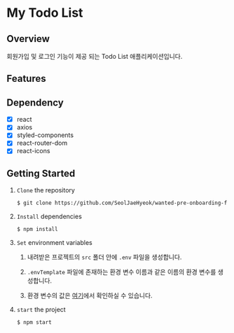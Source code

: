 # My Todo List

## Overview

회원가입 및 로그인 기능이 제공 되는 Todo List 애플리케이션입니다.

## Features

## Dependency

- [x] react
- [x] axios
- [x] styled-components
- [x] react-router-dom
- [x] react-icons

## Getting Started

1. `Clone` the repository

   ```markdown
   $ git clone https://github.com/SeolJaeHyeok/wanted-pre-onboarding-fe.git
   ```

2. `Install` dependencies

   ```markdown
   $ npm install
   ```

3. `Set` environment variables

   1. 내려받은 프로젝트의 `src` 폴더 안에 `.env` 파일을 생성합니다.

   2. `.envTemplate` 파일에 존재하는 환경 변수 이름과 같은 이름의 환경 변수를 생성합니다.

   3. 환경 변수의 값은 [여기](https://github.com/walking-sunset/selection-task)에서 확인하실 수 있습니다.

4. `start` the project

   ```markdown
   $ npm start
   ```
